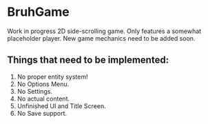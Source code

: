 # BruhGame
Work in progress 2D side-scrolling game.
Only features a somewhat placeholder player. New game mechanics need to be added soon.

## Things that need to be implemented:
1. No proper entity system!
2. No Options Menu.
3. No Settings.
4. No actual content.
5. Unfinished UI and Title Screen.
6. No Save support.
